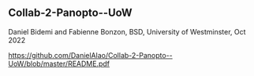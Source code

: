 ## Collab-2-Panopto--UoW 
Daniel Bidemi and Fabienne Bonzon, BSD, University of Westminster, Oct 2022

https://github.com/DanielAlao/Collab-2-Panopto--UoW/blob/master/README.pdf
